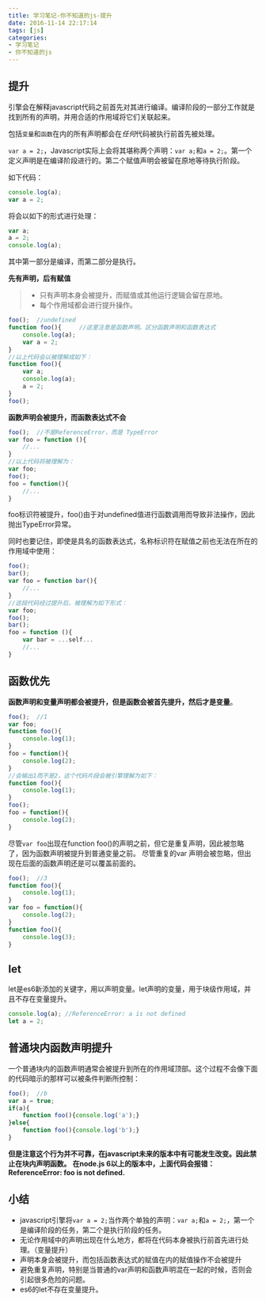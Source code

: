 ```yaml
---
title: 学习笔记-你不知道的js-提升
date: 2016-11-14 22:17:14
tags: [js]
categories:
- 学习笔记
- 你不知道的js
---
```


## 提升
引擎会在解释javascript代码之前首先对其进行编译。编译阶段的一部分工作就是找到所有的声明，并用合适的作用域将它们关联起来。

包括`变量`和`函数`在内的所有声明都会在*任何*代码被执行前首先被处理。

<!--more-->

`var a = 2;`，Javascript实际上会将其堪称两个声明：`var a;`和`a = 2;`。第一个定义声明是在编译阶段进行的。第二个赋值声明会被留在原地等待执行阶段。

如下代码：
```javascript
console.log(a);
var a = 2;
```

将会以如下的形式进行处理：
```javascript
var a;
a = 2;
console.log(a);
```
其中第一部分是编译，而第二部分是执行。

**先有声明，后有赋值**

> * 只有声明本身会被提升，而赋值或其他运行逻辑会留在原地。
> * 每个作用域都会进行提升操作。

```javascript
foo();  //undefined
function foo(){     //这里注意是函数声明。区分函数声明和函数表达式
    console.log(a);
    var a = 2;
}
//以上代码会以被理解成如下：
function foo(){
    var a;
    console.log(a);
    a = 2;
}
foo();
```

**函数声明会被提升，而函数表达式不会**

```javascript
foo();  //不是ReferenceError，而是 TypeError
var foo = function (){
    //...
}
//以上代码将被理解为：
var foo;
foo();
foo = function(){
    //...
}
```
foo标识符被提升，foo()由于对undefined值进行函数调用而导致非法操作，因此抛出TypeError异常。

同时也要记住，即使是具名的函数表达式，名称标识符在赋值之前也无法在所在的作用域中使用：
```javascript
foo();
bar();
var foo = function bar(){
    //...
}
//这段代码经过提升后，被理解为如下形式：
var foo;
foo();
bar();
foo = function (){
    var bar = ...self...
    //...
}
```

## 函数优先
**函数声明和变量声明都会被提升，但是函数会被首先提升，然后才是变量**。

```javascript
foo();  //1
var foo;
function foo(){
    console.log(1);
}
foo = function(){
    console.log(2);
}
//会输出1而不是2，这个代码片段会被引擎理解为如下：
function foo(){
    console.log(1);
}
foo();
foo = function(){
    console.log(2);
}
```
尽管`var foo`出现在function foo()的声明之前，但它是重复声明，因此被忽略了，因为函数声明被提升到普通变量之前。
尽管重复的var 声明会被忽略，但出现在后面的函数声明还是可以覆盖前面的。

```javascript
foo();  //3
function foo(){
    console.log(1);
}
var foo = function(){
    console.log(2);
}
function foo(){
    console.log(3);
}
```

## let
let是es6新添加的关键字，用以声明变量。let声明的变量，用于块级作用域，并且不存在变量提升。
```javascript
console.log(a); //ReferenceError: a is not defined
let a = 2;
```

## 普通块内函数声明提升
一个普通块内的函数声明通常会被提升到所在的作用域顶部。这个过程不会像下面的代码暗示的那样可以被条件判断所控制：
```javascript
foo();  //b
var a = true;
if(a){
    function foo(){console.log('a');}
}else{
    function foo(){console.log('b');}
}
```
**但是注意这个行为并不可靠，在javascript未来的版本中有可能发生改变。因此禁止在块内声明函数。**
**在node.js 6以上的版本中，上面代码会报错：ReferenceError: foo is not defined.**

## 小结
* javascript引擎将`var a = 2;`当作两个单独的声明：`var a;`和`a = 2;`，第一个是编译阶段的任务，第二个是执行阶段的任务。
* 无论作用域中的声明出现在什么地方，都将在代码本身被执行前首先进行处理。（变量提升）
* 声明本身会被提升，而包括函数表达式的赋值在内的赋值操作不会被提升
* 避免重复声明，特别是当普通的var声明和函数声明混在一起的时候，否则会引起很多危险的问题。
* es6的let不存在变量提升。
